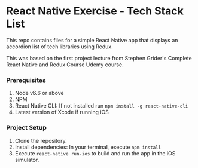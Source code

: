 # React Native Exercise - Tech Stack List

This repo contains files for a simple React Native app that displays an accordion list of tech libraries using Redux. 

This was based on the first project lecture from Stephen Grider's Complete React Native and Redux Course Udemy course.

### Prerequisites
1. Node v6.6 or above
2. NPM
3. React Native CLI: If not installed run `npm install -g react-native-cli`
4. Latest version of Xcode if running iOS

### Project Setup
1. Clone the repository.
3. Install dependencies: In your terminal, execute `npm install`
4. Execute `react-native run-ios` to build and run the app in the iOS simulator.
